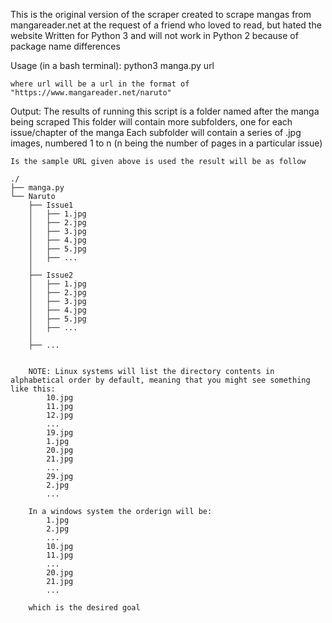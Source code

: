 This is the original version of the scraper created to scrape mangas from mangareader.net at the request of a friend who loved to read, but hated the website
Written for Python 3 and will not work in Python 2 because of package name differences

Usage (in a bash terminal):
    python3 manga.py url

    where url will be a url in the format of "https://www.mangareader.net/naruto"

Output:
    The results of running this script is a folder named after the manga being scraped
    This folder will contain more subfolders, one for each issue/chapter of the manga
    Each subfolder will contain a series of .jpg images, numbered 1 to n (n being the number of pages in a particular issue)

    Is the sample URL given above is used the result will be as follow

    ./
    ├── manga.py
    └── Naruto
        ├── Issue1
        │   ├── 1.jpg
        │   ├── 2.jpg
        │   ├── 3.jpg
        │   ├── 4.jpg
        │   ├── 5.jpg
        │   ├── ...
        │   
        ├── Issue2
        │   ├── 1.jpg
        │   ├── 2.jpg
        │   ├── 3.jpg
        │   ├── 4.jpg
        │   ├── 5.jpg
        │   ├── ...
        │
        ├── ...


        NOTE: Linux systems will list the directory contents in alphabetical order by default, meaning that you might see something like this:
            10.jpg
            11.jpg
            12.jpg
            ...
            19.jpg
            1.jpg
            20.jpg
            21.jpg
            ...
            29.jpg
            2.jpg
            ...

        In a windows system the orderign will be:
            1.jpg
            2.jpg
            ...
            10.jpg
            11.jpg
            ...
            20.jpg
            21.jpg
            ...

        which is the desired goal
